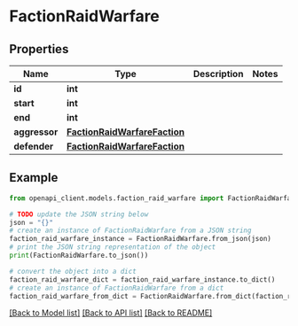 # FactionRaidWarfare


## Properties

Name | Type | Description | Notes
------------ | ------------- | ------------- | -------------
**id** | **int** |  | 
**start** | **int** |  | 
**end** | **int** |  | 
**aggressor** | [**FactionRaidWarfareFaction**](FactionRaidWarfareFaction.md) |  | 
**defender** | [**FactionRaidWarfareFaction**](FactionRaidWarfareFaction.md) |  | 

## Example

```python
from openapi_client.models.faction_raid_warfare import FactionRaidWarfare

# TODO update the JSON string below
json = "{}"
# create an instance of FactionRaidWarfare from a JSON string
faction_raid_warfare_instance = FactionRaidWarfare.from_json(json)
# print the JSON string representation of the object
print(FactionRaidWarfare.to_json())

# convert the object into a dict
faction_raid_warfare_dict = faction_raid_warfare_instance.to_dict()
# create an instance of FactionRaidWarfare from a dict
faction_raid_warfare_from_dict = FactionRaidWarfare.from_dict(faction_raid_warfare_dict)
```
[[Back to Model list]](../README.md#documentation-for-models) [[Back to API list]](../README.md#documentation-for-api-endpoints) [[Back to README]](../README.md)


